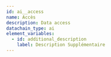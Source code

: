 ```yaml
---
id: ai__access
name: Accès
description: Data access
datachain_type: ai
element_variables:
  - id: additional_description
    label: Description Supplémentaire
---
```

